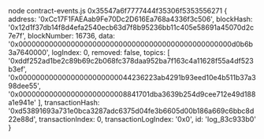 <div id="termynal" data-termynal>
  <span data-ty="input"><span class="file-path"></span> node contract-events.js</span>
  <span data-ty>0x35547a6f7777444f35306f5353556271</span>
  <span data-ty>{</span>
  <span data-ty>  address: '0xCc17F1FAEAab9Fe70Dc2D616Ea768a4336f3c506',</span>
  <span data-ty>  blockHash: '0x12d1f37db14f8d4efa2540ecb63d7f8b95236bb11c405e58691a45070d2c7e7f',</span>
  <span data-ty>  blockNumber: 16736,</span>
  <span data-ty>  data: '0x0000000000000000000000000000000000000000000000000d0b6b3a7640000',</span>
  <span data-ty>  logIndex: 0,</span>
  <span data-ty>  removed: false,</span>
  <span data-ty>  topics: [</span>
  <span data-ty>    '0xddf252ad1be2c89b69c2b068fc378daa952ba7f163c4a11628f55a4df523b3ef',</span>
  <span data-ty>    '0x00000000000000000000000044236223ab4291b93eed10e4b511b37a398dee55',</span>
  <span data-ty>    '0x0000000000000000000000008841701dba3639b254d9cee712e49d188a1e941e'</span>
  <span data-ty>  ],</span>
  <span data-ty>  transactionHash: '0xd53891693a731e0bca3287adc6375d04fe3b6605d00b186a669c6bbc8d22e88d',</span>
  <span data-ty>  transactionIndex: 0,</span>
  <span data-ty>  transactionLogIndex: '0x0',</span>
  <span data-ty>  id: 'log_83c933b0'</span>
  <span data-ty>}</span>
</div>
